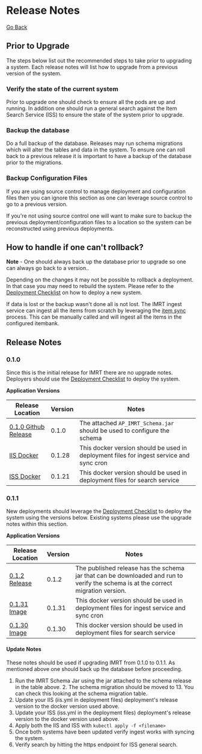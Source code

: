 # Release Notes

[Go Back](../README.md)

## Prior to Upgrade

The steps below list out the recommended steps to take prior to upgrading a system.  Each release notes will list how to upgrade from a previous version of the system. 

### Verify the state of the current system
Prior to upgrade one should check to ensure all the pods are up and running.  In addition one should run a general search against the Item Search Service (ISS) to ensure the state of the system prior to upgrade.

### Backup the database
Do a full backup of the database.  Releases may run schema migrations which will alter the tables and data in the system.  To ensure one can roll back to a previous release it is important to have a backup of the database prior to the migrations.

### Backup Configuration Files
If you are using source control to manage deployment and configuration files then you can ignore this section as one can leverage source control to go to a previous version.

If you're not using source control one will want to make sure to backup the previous deployment/configuration files to a location so the system can be reconstructed using previous deployments.

## How to handle if one can't rollback?
**Note** - One should always back up the database prior to upgrade so one can always go back to a version.. 

Depending on the changes it may not be possible to rollback a deployment.  In that case you may need to rebuild the system.  Please refer to the [Deployment Checklist](Deployment.AWS.md) on how to deploy a new system.

If data is lost or the backup wasn't done all is not lost.  The IMRT ingest service can ingest all the items from scratch by leveraging the [item sync](item-sync.md) process.  This can be manually called and will ingest all the items in the configured itembank.

## Release Notes

### 0.1.0
Since this is the initial release for IMRT there are no upgrade notes. Deployers should use the [Deployment Checklist](Deployment.AWS.md) to deploy the system.

**Application Versions**

| Release Location | Version | Notes |
| ----- | ----- | ---- |
| [0.1.0 Github Release](https://github.com/SmarterApp/AP_IMRT_Schema/releases/tag/0.1.0) | 0.1.0 | The attached `AP_IMRT_Schema.jar` should be used to configure the schema |
| [IIS Docker](https://hub.docker.com/r/smarterbalanced/ap-imrt-iis/tags/)| 0.1.28 | This docker version should be used in deployment files for ingest service and sync cron| 
| [ISS Docker](https://hub.docker.com/r/smarterbalanced/ap-imrt-iss/tags/)| 0.1.21 | This docker version should be used in deployment files for search service| 

### 0.1.1
New deployments should leverage the [Deployment Checklist](Deployment.AWS.md) to deploy the system using the versions below.  Existing systems please use the upgrade notes within this section.

**Application Versions**

| Release Location | Version | Notes |
| ----- | ----- | ---- |
| [0.1.2 Release](https://github.com/SmarterApp/AP_IMRT_Schema/releases/tag/0.1.2) | 0.1.2 | The published release has the schema jar that can be downloaded and run to verify the schema is at the correct migration version. |
| [0.1.31 Image](https://hub.docker.com/r/smarterbalanced/ap-imrt-iis/tags/)| 0.1.31 | This docker version should be used in deployment files for ingest service and sync cron| 
| [0.1.30 Image](https://hub.docker.com/r/smarterbalanced/ap-imrt-iss/tags/) | 0.1.30 | This docker version should be used in deployment files for search service| 

#### Update Notes
These notes should be used if upgrading IMRT from 0.1.0 to 0.1.1.  As mentioned above one should back up the database before proceeding.

1. Run the IMRT Schema Jar using the jar attached to the schema release in the table above.
	2. The schema migration should be moved to 13.  You can check this looking at the schema migration table. 
2. Update your IIS (iis.yml in deployment files) deployment's release version to the docker version used above.  
3. Update your ISS (iss.yml in the deployment files) deployment's release version to the docker version used above.
4. Apply both the IIS and ISS with `kubectl apply -f <filename>`
5. Once both systems have been updated verify ingest works with syncing the system.
6. Verify search by hitting the https endpoint for ISS general search.

